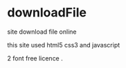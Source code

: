 # downloadFile
site download file online

this site used html5 css3 and javascript 

2 font free licence .

